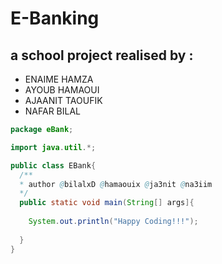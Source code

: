 # E-Banking 
## a school project realised by :
* ENAIME HAMZA
* AYOUB HAMAOUI
* AJAANIT TAOUFIK
* NAFAR BILAL

```java
package eBank;

import java.util.*;

public class EBank{
  /**
  * author @bilalxD @hamaouix @ja3nit @na3iim
  */
  public static void main(String[] args]{
  
    System.out.println("Happy Coding!!!");
    
  }
}
```
